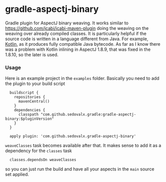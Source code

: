 # gradle-aspectj-binary
Gradle plugin for AspectJ binary weaving. It works similar to https://github.com/jcabi/jcabi-maven-plugin 
doing the weaving on the weaving over already compiled classes. It is particularly helpful if the source code
  is written in a language different from Java. For example, [Kotlin](https://kotlinlang.org), as it produces 
  fully compatible Java bytecode. As far as I know there was a problem with Kotlin inlining in AspectJ 1.8.9, that 
   was fixed in the 1.8.10, so the later is used.
  
### Usage

  Here is an example project in the `examples` folder. Basically you need to add the plugin to your build script
  
      buildscript {
        repositories {
          mavenCentral()
        }
        dependencies {
          classpath "com.github.sedovalx.gradle:gradle-aspectj-binary:$pluginVersion"
        }
      }
      
      apply plugin: 'com.github.sedovalx.gradle-aspectj-binary'
      
  `weaveClasses` task becomes available after that. It makes sense to add it as a dependency for the `classes` task
  
      classes.dependsOn weaveClasses
  
  so you can just run the build and have all your aspects in the `main` source set applied.
  
